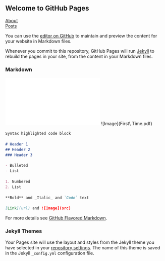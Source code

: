 ## Welcome to GitHub Pages

[About](about.md)  
[Posts](_posts/2018-05-19-first-post.md)

You can use the [editor on GitHub](https://github.com/jamesbasa/jamesbasa.github.io/edit/master/README.md) to maintain and preview the content for your website in Markdown files.

Whenever you commit to this repository, GitHub Pages will run [Jekyll](https://jekyllrb.com/) to rebuild the pages in your site, from the content in your Markdown files.

### Markdown

![Image](Contemporary.pdf)
![Image](First\ Time.pdf)

```markdown
Syntax highlighted code block

# Header 1
## Header 2
### Header 3

- Bulleted
- List

1. Numbered
2. List

**Bold** and _Italic_ and `Code` text

[Link](url) and ![Image](src)
```

For more details see [GitHub Flavored Markdown](https://guides.github.com/features/mastering-markdown/).

### Jekyll Themes

Your Pages site will use the layout and styles from the Jekyll theme you have selected in your [repository settings](https://github.com/jamesbasa/jamesbasa.github.io/settings). The name of this theme is saved in the Jekyll `_config.yml` configuration file.


